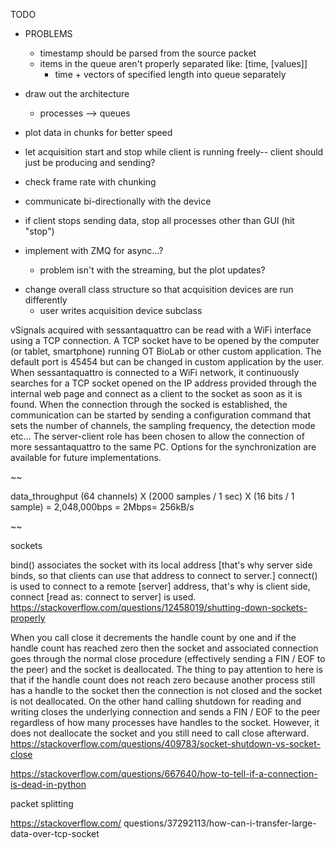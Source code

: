 TODO

<!-- HARCODE TCP SOCKET ACQUISITION -->
- PROBLEMS
    - timestamp should be parsed from the source packet
    - items in the queue aren't properly separated like: [time, [values]]
        - time + vectors of specified length into queue separately
-  draw out the architecture  
    - processes --> queues 
- plot data in chunks for better speed
- let acquisition start and stop while client is running freely-- client should just be producing and sending?
- check frame rate with chunking 
- communicate bi-directionally with the device
- if client stops sending data, stop all processes other than GUI (hit "stop")

- implement with ZMQ for async...? 
    - problem isn't with the streaming, but the plot updates? 

<!-- FIX HARDCODING -->
- change overall class structure so that acquisition devices are run differently 
    - user writes acquisition device subclass 


<!-- NOTES -->
vSignals acquired with sessantaquattro can be read with a WiFi interface using a TCP connection.
A TCP socket have to be opened by the computer (or tablet, smartphone) running OT BioLab or other custom application.
The default port is 45454 but can be changed in custom application by the user.
When sessantaquattro is connected to a WiFi network, it continuously searches for a TCP socket opened on the IP address provided through the internal web page and connect as a client to the socket as soon as it is found.
When the connection through the socked is established, the communication can be started by sending a configuration command that sets the number of channels, the sampling frequency, the detection mode etc...
The server-client role has been chosen to allow the connection of more sessantaquattro to the same PC. Options for the synchronization are available for future implementations.

~~

data_throughput
(64 channels) X (2000 samples / 1 sec) X (16 bits / 1 sample) = 2,048,000bps = 2Mbps= 256kB/s

~~

sockets

bind() associates the socket with its local address [that's why server side binds, so that clients can use that address to connect to server.]
connect() is used to connect to a remote [server] address, that's why is client side, connect [read as: connect to server] is used.
https://stackoverflow.com/questions/12458019/shutting-down-sockets-properly

When you call close it decrements the handle count by one and if the handle count has reached zero then the socket and associated connection goes through the normal close procedure (effectively sending a FIN / EOF to the peer) and the socket is deallocated.
The thing to pay attention to here is that if the handle count does not reach zero because another process still has a handle to the socket then the connection is not closed and the socket is not deallocated.
On the other hand calling shutdown for reading and writing closes the underlying connection and sends a FIN / EOF to the peer regardless of how many processes have handles to the socket. However, it does not deallocate the socket and you still need to call close afterward.
https://stackoverflow.com/questions/409783/socket-shutdown-vs-socket-close

https://stackoverflow.com/questions/667640/how-to-tell-if-a-connection-is-dead-in-python

packet splitting

https://stackoverflow.com/	questions/37292113/how-can-i-transfer-large-data-over-tcp-socket

